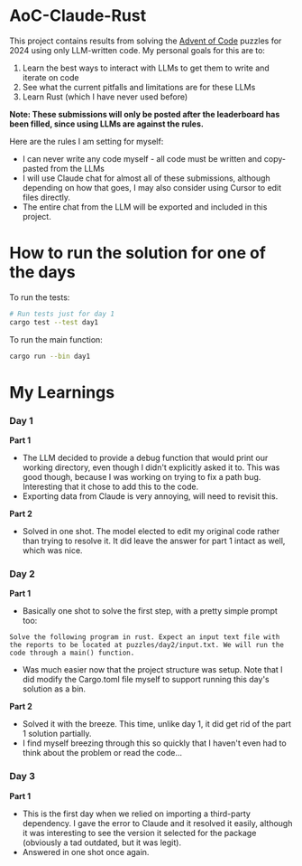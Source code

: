 # AoC-Claude-Rust

This project contains results from solving the [Advent of Code](https://adventofcode.com/2024)
puzzles for 2024 using only LLM-written code. My personal goals for this are to:

1. Learn the best ways to interact with LLMs to get them to write and iterate on code
2. See what the current pitfalls and limitations are for these LLMs
3. Learn Rust (which I have never used before)


**Note: These submissions will only be posted after the leaderboard has been filled, since
  using LLMs are against the rules.**

Here are the rules I am setting for myself:

* I can never write any code myself - all code must be written and copy-pasted from the LLMs
* I will use Claude chat for almost all of these submissions, although depending on how that
  goes, I may also consider using Cursor to edit files directly.
* The entire chat from the LLM will be exported and included in this project.

# How to run the solution for one of the days

To run the tests:

```bash
# Run tests just for day 1
cargo test --test day1
```

To run the main function:

```bash
cargo run --bin day1
```

# My Learnings

### Day 1

**Part 1**

* The LLM decided to provide a debug function that would print our working directory, even though
  I didn't explicitly asked it to. This was good though, because I was working on trying to
  fix a path bug. Interesting that it chose to add this to the code.
* Exporting data from Claude is very annoying, will need to revisit this.

**Part 2**

* Solved in one shot. The model elected to edit my original code rather than trying to resolve it. It did leave
  the answer for part 1 intact as well, which was nice.

### Day 2

**Part 1**

* Basically one shot to solve the first step, with a pretty simple prompt too:

```text
Solve the following program in rust. Expect an input text file with the reports to be located at puzzles/day2/input.txt. We will run the code through a main() function.
```

* Was much easier now that the project structure was setup. Note that I did modify the Cargo.toml file myself to support
  running this day's solution as a bin.

**Part 2**

* Solved it with the breeze. This time, unlike day 1, it did get rid of the part 1 solution partially.
* I find myself breezing through this so quickly that I haven't even had to think about the problem or read the code...

### Day 3

**Part 1**

* This is the first day when we relied on importing a third-party dependency. I gave the error to Claude and it
  resolved it easily, although it was interesting to see the version it selected for the package (obviously a tad
  outdated, but it was legit). 
* Answered in one shot once again.